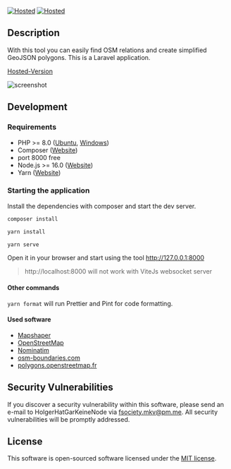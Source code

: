 [![Hosted](https://img.shields.io/endpoint?url=https%3A%2F%2Fforge.laravel.com%2Fsite-badges%2Fd0c6685b-061b-43f1-988f-294924d06686%3Fdate%3D1%26commit%3D1&style=plastic)](https://geojson.easify.de) [![Hosted](https://img.shields.io/static/v1?label=Hosted&message=https://geojson.easify.de&style=plastic)](https://geojson.easify.de)

## Description

With this tool you can easily find OSM relations and create simplified GeoJSON polygons. This is a Laravel application.

[Hosted-Version](https://geojson.easify.de)

![screenshot](https://user-images.githubusercontent.com/85003930/215837556-f8076e6e-5ad2-4fe2-8223-94dd69878d12.png)

## Development

### Requirements

-   PHP >=
    8.0 ([Ubuntu](https://www.digitalocean.com/community/tutorials/how-to-install-php-8-1-and-set-up-a-local-development-environment-on-ubuntu-22-04), [Windows](https://php.tutorials24x7.com/blog/how-to-install-php-8-on-windows))
-   Composer ([Website](https://getcomposer.org/download/))
-   port 8000 free
-   Node.js >= 16.0 ([Website](https://nodejs.org/en/download/))
-   Yarn ([Website](https://classic.yarnpkg.com/en/docs/install/#debian-stable))

### Starting the application

Install the dependencies with composer and start the dev server.

```bash
composer install

yarn install

yarn serve
```

Open it in your browser and start using the tool http://127.0.0.1:8000

> http://localhost:8000 will not work with ViteJs websocket server

#### Other commands

`yarn format` will run Prettier and Pint for code formatting.

#### Used software

-   [Mapshaper](https://github.com/mbloch/mapshaper)
-   [OpenStreetMap](https://www.openstreetmap.org/)
-   [Nominatim](https://nominatim.org/)
-   [osm-boundaries.com](https://osm-boundaries.com/)
-   [polygons.openstreetmap.fr](https://polygons.openstreetmap.fr/)

## Security Vulnerabilities

If you discover a security vulnerability within this software, please send an e-mail to HolgerHatGarKeineNode
via [fsociety.mkv@pm.me](mailto:fsociety.mkv@pm.me). All security vulnerabilities will be promptly addressed.

## License

This software is open-sourced software licensed under the [MIT license](https://opensource.org/licenses/MIT).
